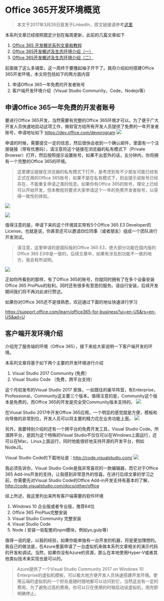 # Office 365开发环境概览

>本文于2017年3月26日首发于LinkedIn，原文链接请参考[这里](http://www.linkedin.com/pulse/office-365%E5%BC%80%E5%8F%91%E7%8E%AF%E5%A2%83%E6%A6%82%E8%A7%88-%E5%B8%8C%E7%AB%A0-%E9%99%88?published=t)

本系列文章已经按照既定计划在每周更新，此前的几篇文章如下

1. [Office 365 开发概览系列文章和教程](http://www.linkedin.com/pulse/office-365-%E5%BC%80%E5%8F%91%E6%A6%82%E8%A7%88%E7%B3%BB%E5%88%97%E6%96%87%E7%AB%A0%E5%92%8C%E6%95%99%E7%A8%8B-%E5%B8%8C%E7%AB%A0-%E9%99%88)
1. [Office 365开发概述及生态环境介绍（一）](http://www.linkedin.com/pulse/office-365%E5%BC%80%E5%8F%91%E6%A6%82%E8%BF%B0%E5%8F%8A%E7%94%9F%E6%80%81%E7%8E%AF%E5%A2%83%E4%BB%8B%E7%BB%8D%E4%B8%80-%E5%B8%8C%E7%AB%A0-%E9%99%88)
1. [Office 365开发概述及生态环境介绍（二）](http://www.linkedin.com/pulse/office-365%E5%BC%80%E5%8F%91%E6%A6%82%E8%BF%B0%E5%8F%8A%E7%94%9F%E6%80%81%E7%8E%AF%E5%A2%83%E4%BB%8B%E7%BB%8D%E4%BA%8C-%E5%B8%8C%E7%AB%A0-%E9%99%88)

前面做了这么多铺垫，这一周终于要撸起袖子开干了。我将介绍如何搭建Office 365开发环境，本文将包括如下的两方面内容

1. 申请Office 365一年免费的开发者账号
1. 客户端开发环境介绍（Visual Studio Community，Code，Nodejs等）

## 申请Office 365一年免费的开发者账号

要进行Office 365开发，当然需要有完整的Office 365环境才可以。为了便于广大开发人员快速地启动这项工作，微软官方给所有开发人员提供了免费的一年开发者账号，申请地址如下 https://dev.office.com/devprogram
![](images/68747470733a2f2f6d656469612e6c6963646e2e636f6d2f6d70722f6d70722f41414541415141414141414141417a44414141414a4755774d324a6a5a5759794c5745344e6d51744e4449324d4330354d32466a4c544a684e474d304d474e6c595459334f.png)

申请的时候，需要提交一定的信息，然后很快会收到一个确认邮件，里面有一个注册链接（带有优惠码），请注意将这个链接在浏览器的私有模式下（Private Browser）打开，然后按照提示设置账号，如果不出意外的话，五分钟内，你将拥有一个完整的Office 365的环境。

> 这里建议链接在浏览器的私有模式下打开，是考虑到有不少朋友可能已经有正式在用的Office 365账号，如果不是在私有模式下，则会提示说账号已经存在，不能重复申请之类的信息。如果你有Office 365的账号，理论上已经可以开始开发，但本教程将要求大家申请这个一年的免费开发者账号，以获得一致性的体验。

![](images/68747470733a2f2f6d656469612e6c6963646e2e636f6d2f6d70722f6d70722f41414541415141414141414141417345414141414a44637a4e7a4d304d4451794c54426d595463744e47566d4d433034596a4e6c4c544977597a4d784e5451324d6d55304f.png)

![](images/68747470733a2f2f6d656469612e6c6963646e2e636f6d2f6d70722f6d70722f41414541415141414141414141417546414141414a4449324d325a6c4e47557a4c546330596d4d744e44466d4e693034596a63354c5751304e54426b4d6a55304e7a59784d.png)

值得注意的是，申请下来的这个环境其实带有5个Office 365 E3 Developer的License，也就是说，你甚至还可以邀请四位同事（或者朋友）组成一个团队进行开发测试。

> 请注意，这里申请的是国际版的Office 365 E3，绝大部分功能在国内版的Office 365 E3中是一致的，后续文章中，如果有涉及到功能不一致的地方，我会有所说明。

![](images/68747470733a2f2f6d656469612e6c6963646e2e636f6d2f6d70722f6d70722f41414541415141414141414141417a34414141414a475579593259785a546c6a4c575935593259744e446777595330354f57457a4c574d355a6d4a684d474d774f446b774f.png)

正如你所看到的那样，有了Office 365的账号，你就同时拥有了在多个设备安装Office 365 ProPlus的权利，同时还有很多有意思的服务。请自行安装，后续开发期间我们将不再对此进行赘述。

如果你对Office 365还不是很熟悉，欢迎通过下面的地址快速进行学习

https://support.office.com/learn/office365-for-business?ui=en-US&rs=en-US&ad=U



## 客户端开发环境介绍

介绍完了服务端的环境（Office 365），接下来给大家说明一下客户端开发的环境。

本系列文章将基于如下两个主要的开发环境进行介绍

1. Visual Studio 2017 Community (免费）
2. Visual Studio Code （免费，跨平台支持）

这个月初发布的Visual Studio 2017 家族，一如既往的豪华阵营，有Enterprise，Professional，Community这主要三个版本。值得注意的是，Community这个版本是免费的，而Office 365的开发是完全受Community版本支持的。
![](images/68747470733a2f2f6d656469612e6c6963646e2e636f6d2f6d70722f6d70722f41414541415141414141414141417a70414141414a4451334e44593359544e684c5459344d6d59744e4749324e5330344e3245314c54526c5a444a6c4f574e6c4e5745794e.png)

在Viusal Studio 2017中开发Office 365应用，一个明显的感觉就是方便，模板和向导做的非常到位，开发人员可以将主要的精力花在业务功能上面。
![](images/68747470733a2f2f6d656469612e6c6963646e2e636f6d2f6d70722f6d70722f41414541415141414141414141417853414141414a4451324f5463784e3249354c544a6a4e6a41744e4445774d7930344e6a55324c575a6b4d7a59784d6a67784d54677a4d.png)

另外，我要特别介绍的还有一个跨平台的免费开发工具，Visual Studio Code。所谓跨平台，是因为这个特殊的Visual Studio不仅仅可以在Windows上面运行，还可以在Mac，Linux上面运行，同时他能很好地支持开源的开发平台，例如NodeJS。

Visual Studio Code的下载地址是：http://code.visualstudio.com/
![](images/68747470733a2f2f6d656469612e6c6963646e2e636f6d2f6d70722f6d70722f41414541415141414141414141417770414141414a4451344f5467324e5464694c5459794d4745744e44526b4f533168597a63784c5445304f5467794d474e694e6a59304f.png)

我必须告诉你，Visual Studio Code是我非常喜欢的一款编辑器，而它对于Office 365 Add-ins开发的支持，让我感到非常意外的惊喜。在进行后续文章的学习之前，你需要先对Visual Studio Code的Office Add-in开发支持有基本的了解，http://code.visualstudio.com/docs/other/office

综上所述，我这里列出来所有客户端需要的软件环境

1. Windows 10 企业版或者专业版，推荐64位
2. Office 365 ProPlus完整安装
3. Visual Studio Community 完整安装
4. Visual Studio Code
5. Node ( 安装一些配套的npm模块，例如yo,gulp等）

值得一说的是，以我的经验，如果你能单独有一台开发的机器，将是更加理想的。我自己的做法是，在Azure里面申请了一台虚拟机来做本系列文章相关的演示代码的开发和调试。当然，如果你没有Azure的资源，那么在本地使用Hyper-V或者其他类似技术来实现也是可以的。

> Azure提供了一个Visual Studio Community 2017 on Windows 10 Enterprise的虚拟机模板，可以极大地方便开发人员快速搭建开发环境。使用云端的虚拟机的一个好处是随时随地都可以访问到它，当然这会有一定的费用，为了避免过高的费用，你可以只在使用的时候启动该虚拟机，用完即明确停止。